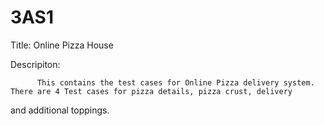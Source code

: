 # 3AS1

Title: Online Pizza House

Descripiton:

          This contains the test cases for Online Pizza delivery system. There are 4 Test cases for pizza details, pizza crust, delivery 
and additional toppings. 
